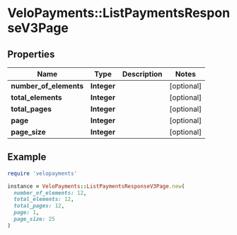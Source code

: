 # VeloPayments::ListPaymentsResponseV3Page

## Properties

| Name | Type | Description | Notes |
| ---- | ---- | ----------- | ----- |
| **number_of_elements** | **Integer** |  | [optional] |
| **total_elements** | **Integer** |  | [optional] |
| **total_pages** | **Integer** |  | [optional] |
| **page** | **Integer** |  | [optional] |
| **page_size** | **Integer** |  | [optional] |

## Example

```ruby
require 'velopayments'

instance = VeloPayments::ListPaymentsResponseV3Page.new(
  number_of_elements: 12,
  total_elements: 12,
  total_pages: 12,
  page: 1,
  page_size: 25
)
```

